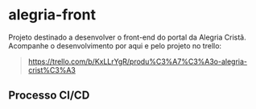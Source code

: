 # alegria-front

Projeto destinado a desenvolver o front-end do portal da Alegria Cristã.
Acompanhe o desenvolvimento por aqui e pelo projeto no trello:
> https://trello.com/b/KxLLrYgR/produ%C3%A7%C3%A3o-alegria-crist%C3%A3

## Processo CI/CD


